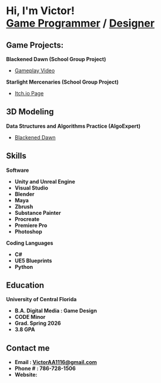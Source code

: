 <h1>Hi, I'm Victor! <br/><a href=>Game Programmer</a> <a>/</a> <a href=>Designer</a></h1>

<h2> Game Projects:</h2>

<b>Blackened Dawn (School Group Project)</b>
 - [Gameplay Video](https://youtu.be/YT36Uhtw-zY)

<b>Starlight Mercenaries (School Group Project)</b>
 - [Itch.io Page](https://aknez615.itch.io/starlight-mercenaries)

<h2>3D Modeling </h2>

<b>Data Structures and Algorithms Practice (AlgoExpert)</b>
 - [Blackened Dawn]()

<h2>Skills</h2>

<b>Software</b>
- <b>Unity and Unreal Engine</b>
- <b>Visual Studio</b>
- <b>Blender</b>
- <b>Maya</b>
- <b>Zbrush</b>
- <b>Substance Painter</b>
- <b>Procreate</b>
- <b>Premiere Pro</b>
- <b>Photoshop</b>

<b>Coding Languages</b>
- <b>C#</b>
- <b>UE5 Blueprints</b>
- <b>Python</b>

<h2>Education</h2>

<b>University of Central Florida</b>
 - <b>B.A. Digital Media : Game Design </b>
 - <b>CODE Minor</b>
 - <b>Grad. Spring  2026</b>
  - <b>3.8 GPA</b>


<h2> Contact me</h2>

- <b>Email : VictorAA1116@gmail.com</b>
- <b>Phone # : 786-728-1506</b>
- <b>Website:</b>

<!--
[<img align="left" alt="JoshMadakor | YouTube" width="22px" src="https://cdn.jsdelivr.net/npm/simple-icons@v3/icons/youtube.svg" />][youtube]
[<img align="left" alt="JoshMadakor | Twitter" width="22px" src="https://cdn.jsdelivr.net/npm/simple-icons@v3/icons/twitter.svg" />][twitter]
[<img align="left" alt="JoshMadakor | LinkedIn" width="22px" src="https://cdn.jsdelivr.net/npm/simple-icons@v3/icons/linkedin.svg" />][linkedin]
[<img align="left" alt="JoshMadakor | Instagram" width="22px" src="https://cdn.jsdelivr.net/npm/simple-icons@v3/icons/instagram.svg" />][instagram]

[twitter]: https://twitter.com/joshmadakor
[youtube]: https://www.youtube.com/c/joshmadakor
[instagram]: https://www.instagram.com/joshmadakor/
[linkedin]: https://linkedin.com/in/joshmadakor
-->

<!--

Here are some ideas to get you started:

- 🔭 I’m currently working on ...
- 🌱 I’m currently learning ...
- 👯 I’m looking to collaborate on ...
- 🤔 I’m looking for help with ...
- 💬 Ask me about ...
- 📫 How to reach me: ...
- 😄 Pronouns: ...
- ⚡ Fun fact: ...
-->
